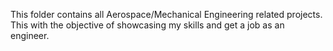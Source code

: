 This folder contains all Aerospace/Mechanical Engineering related projects. This with the objective of showcasing my skills and get a job as an engineer.
